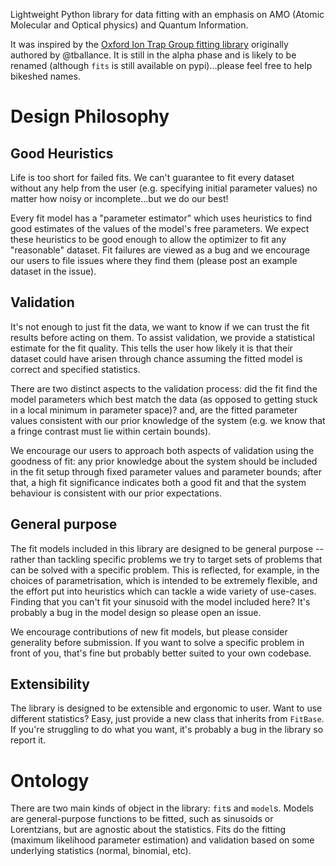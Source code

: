 Lightweight Python library for data fitting with an emphasis on AMO (Atomic Molecular and Optical physics) and Quantum Information.

It was inspired by the [Oxford Ion Trap Group fitting library](https://github.com/OxfordIonTrapGroup/oitg/tree/master/oitg/fitting) originally authored by @tballance. It is still in the alpha phase and is likely to be renamed (although `fits` is still available on pypi)...please feel free to help bikeshed names.

# Design Philosophy

## Good Heuristics

Life is too short for failed fits. We can't guarantee to fit every dataset without any help from the user (e.g. specifying initial parameter values) no matter how noisy or incomplete...but we do our best!

Every fit model has a "parameter estimator" which uses heuristics to find good estimates of the values of the model's free parameters. We expect these heuristics to be good enough to allow the optimizer to fit any "reasonable" dataset. Fit failures are viewed as a bug and we encourage our users to file issues where they find them (please post an example dataset in the issue).

## Validation

It's not enough to just fit the data, we want to know if we can trust the fit results before acting on them. To assist validation, we provide a statistical estimate for the fit quality. This tells the user how likely it is that their dataset could have arisen through chance assuming the fitted model is correct and specified statistics.

There are two distinct aspects to the validation process: did the fit find the model parameters which best match the data (as opposed to getting stuck in a local minimum in parameter space)? and, are the fitted parameter values consistent with our prior knowledge of the system (e.g. we know that a fringe contrast must lie within certain bounds).

We encourage our users to approach both aspects of validation using the goodness of fit: any prior knowledge about the system should be included in the fit setup through fixed parameter values and parameter bounds; after that, a high fit significance indicates both a good fit and that the system behaviour is consistent with our prior expectations.

## General purpose

The fit models included in this library are designed to be general purpose -- rather than tackling specific problems we try to target sets of problems that can be solved with a specific problem. This is reflected, for example, in the choices of parametrisation, which is intended to be extremely flexible, and the effort put into heuristics which can tackle a wide variety of use-cases. Finding that you can't fit your sinusoid with the model included here? It's probably a bug in the model design so please open an issue.

We encourage contributions of new fit models, but please consider generality before submission. If you want to solve a specific problem in front of you, that's fine but probably better suited to your own codebase.

## Extensibility

The library is designed to be extensible and ergonomic to user. Want to use different statistics? Easy, just provide a new class that inherits from `FitBase`. If you're struggling to do what you want, it's probably a bug in the library so report it.

# Ontology

There are two main kinds of object in the library: `fit`s and `model`s. Models are general-purpose functions to be fitted, such as sinusoids or Lorentzians, but are agnostic about the statistics. Fits do the fitting (maximum likelihood parameter estimation) and validation based on some underlying statistics (normal, binomial, etc). 
